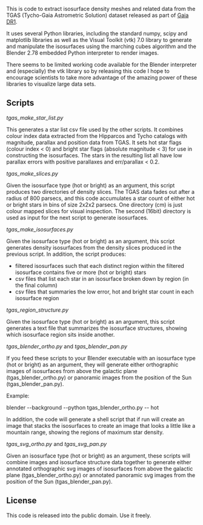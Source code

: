 This is code to extract isosurface density meshes and related data from the TGAS (Tycho-Gaia Astrometric Solution) dataset released as part of [Gaia DR1](https://www.cosmos.esa.int/web/gaia/dr1).

It uses several Python libraries, including the standard numpy, scipy and matplotlib libraries as well as the Visual Toolkit (vtk) 7.0 library to generate and manipulate the isosurfaces using the marching cubes algorithm and the Blender 2.78 embedded Python interpreter to render images.

There seems to be limited working code available for the Blender interpreter and (especially) the vtk library so by releasing this code I hope to encourage scientists to take more advantage of the amazing power of these libraries to visualize large data sets.

## Scripts

*tgas_make_star_list.py*

This generates a star list csv file used by the other scripts. It combines colour index data extracted from the Hipparcos and Tycho catalogs with magnitude, parallax and position data from TGAS. It sets hot star flags (colour index < 0) and bright star flags (absolute magnitude < 3) for use in constructing the isosurfaces. The stars in the resulting list all have low parallax errors with positive parallaxes and err/parallax < 0.2.

*tgas_make_slices.py*

Given the isosurface type (hot or bright) as an argument, this script produces two directories of density slices. The TGAS data fades out after a radius of 800 parsecs, and this code accumulates a star count of either hot or bright stars in bins of size 2x2x2 parsecs. One directory (cm) is just colour mapped slices for visual inspection. The second (16bit) directory is used as input for the next script to generate isosurfaces.

*tgas_make_isosurfaces.py*

Given the isosurface type (hot or bright) as an argument, this script generates density isosurfaces from the density slices produced in the previous script. In addition, the script produces:

- filtered isosurfaces such that each distinct region within the filtered isosurface contains five or more (hot or bright) stars
- csv files that list each star in an isosurface broken down by region (in the final column)
- csv files that summaries the low error, hot and bright star count in each isosurface region

*tgas_region_structure.py*

Given the isosurface type (hot or bright) as an argument, this script generates a text file that summarizes the isosurface structures, showing which isosurface region sits inside another.

*tgas_blender_ortho.py* and *tgas_blender_pan.py*

If you feed these scripts to your Blender executable with an isosurface type (hot or bright) as an argument, they will generate either orthographic images of isosurfaces from above the galactic plane (tgas_blender_ortho.py) or panoramic images from the position of the Sun (tgas_blender_pan.py).

Example:

blender --background --python tgas_blender_ortho.py -- hot

In addition, the code will generate a shell script that if run will create an image that stacks the isosurfaces to create an image that looks a little like a mountain range, showing the regions of maximum star density.

*tgas_svg_ortho.py* and *tgas_svg_pan.py*

Given an isosurface type (hot or bright) as an argument, these scripts will combine images and isosurface structure data together to generate either annotated orthographic svg images of isosurfaces from above the galactic plane (tgas_blender_ortho.py) or annotated panoramic svg images from the position of the Sun (tgas_blender_pan.py).

## License

This code is released into the public domain. Use it freely.